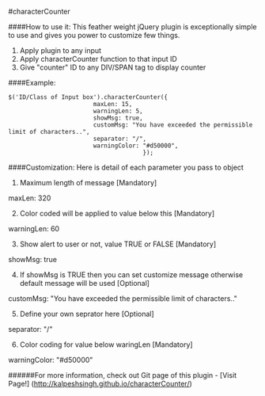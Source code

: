 #characterCounter

####How to use it:
This feather weight jQuery plugin is exceptionally simple to use and gives you power to customize few things.

1. Apply plugin to any input
2. Apply characterCounter function to that input ID
3. Give "counter" ID to any DIV/SPAN tag to display counter

####Example:

```
$('ID/Class of Input box').characterCounter({
                        maxLen: 15,
                        warningLen: 5,
                        showMsg: true,
                        customMsg: "You have exceeded the permissible limit of characters..",
                        separator: "/",
                        warningColor: "#d50000",
                                      });
```

####Customization:
Here is detail of each parameter you pass to object

1. Maximum length of message [Mandatory]

  maxLen: 320

2. Color coded will be applied to value below this [Mandatory]

  warningLen: 60

3. Show alert to user or not, value TRUE or FALSE [Mandatory]

  showMsg: true

4. If showMsg is TRUE then you can set customize message otherwise default message will be used [Optional]

  customMsg: "You have exceeded the permissible limit of characters.."

5. Define your own seprator here [Optional]

  separator: "/"

6. Color coding for value below waringLen [Mandatory]

  warningColor: "#d50000"

######For more information, check out Git page of this plugin - [Visit Page!] (http://kalpeshsingh.github.io/characterCounter/)
